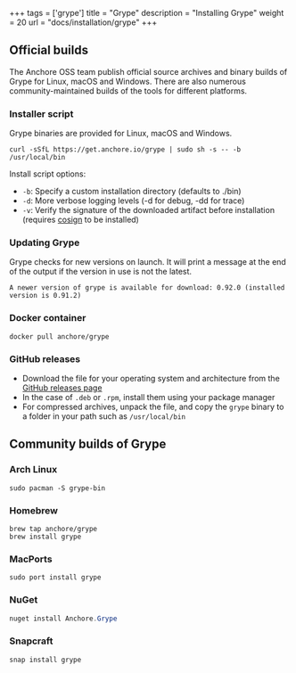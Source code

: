 +++
tags = ['grype']
title = "Grype"
description = "Installing Grype"
weight = 20
url = "docs/installation/grype"
+++

## Official builds

The Anchore OSS team publish official source archives and binary builds of Grype for Linux, macOS and Windows. There are also numerous community-maintained builds of the tools for different platforms.

### Installer script

Grype binaries are provided for Linux, macOS and Windows.

```
curl -sSfL https://get.anchore.io/grype | sudo sh -s -- -b /usr/local/bin
```

Install script options:

- `-b`: Specify a custom installation directory (defaults to ./bin)
- `-d`: More verbose logging levels (-d for debug, -dd for trace)
- `-v`: Verify the signature of the downloaded artifact before installation (requires [cosign](https://github.com/sigstore/cosign) to be installed)

### Updating Grype

Grype checks for new versions on launch. It will print a message at the end of the output if the version in use is not the latest.

```
A newer version of grype is available for download: 0.92.0 (installed version is 0.91.2)
```


### Docker container

```
docker pull anchore/grype
```

### GitHub releases

- Download the file for your operating system and architecture from the [GitHub releases page](https://github.com/anchore/grype/releases)
- In the case of `.deb` or `.rpm`, install them using your package manager
- For compressed archives, unpack the file, and copy the `grype` binary to a folder in your path such as `/usr/local/bin`

## Community builds of Grype

### Arch Linux

```
sudo pacman -S grype-bin
```

### Homebrew

```
brew tap anchore/grype
brew install grype
```

### MacPorts

```
sudo port install grype
```

### NuGet

```powershell
nuget install Anchore.Grype
```

### Snapcraft

```
snap install grype
```

